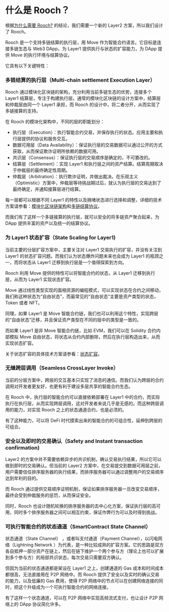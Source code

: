 # 什么是 Rooch？

根据[为什么需要 Rooch?](./why-rooch) 的结论，我们需要一个新的 Layer2 方案，所以我们设计了 Rooch。

Rooch 是一个支持多链结算的执行层，用 Move 作为智能合约语言。它目标是连接多链生态与 Web3 DApp，为 Layer1 提供执行与状态的扩容能力，为 DApp 提供 Move 的执行环境与结算协议。

它具有以下关键特性：

### 多链结算的执行层（Multi-chain settlement Execution Layer）

Rooch 通过模块化区块链的架构，充分利用当前多链生态的优势，连接多个 Layer1 结算层，专注于构建执行层。通常的模块化区块链的设计方案中，结算层和仲裁层由同一个 Layer1 承担，而 Rooch 的设计中，将二者分开，从而实现了多链接算的支持。

在 Rooch 的模块化架构中，不同的层的职能划分：

* 执行层（Execution）：执行智能合约交易，并保存执行的状态。应用主要和执行层提供的协议和服务交互。
* 数据可用层（Data Availability）：保证执行层的交易数据可以通过公开的方式获取，从而保证欺诈证明所依赖的数据可用。
* 共识层（Consensus）：保证执行层的交易顺序是确定的，不可篡改的。
* 结算层（Settlement）：实现 Layer1 和执行层之间的资产结算。结算周期取决于仲裁层的最终确定性周期。
* 仲裁层（Arbitration）：执行欺诈证明，并做出裁决。在乐观主义（Optimistic）方案中，仲裁层等待挑战期过后，就认为执行层的交易达到了最终确定，并通知接算层进行结算。

每一层都可以根据不同 Layer1 的特性以及拥堵状态进行选择和调整，详细的技术方案请参看：[模块化区块链架构](./technology/modular-blockchain-architecture/)和[多链结算协议](./technology/multi-chain-settlement-protocol)。

而我们有了这样一个多链接算的执行层，就可以安全的将多链资产聚合起来，为 DApp 提供丰富的资产以及统一的结算协议。

### 为 Layer1 状态扩容（State Scaling for Layer1)

当前主要的分层扩容方案中，主要关注对 Layer1 交易执行的扩容，并没有关注到 Layer1 的状态扩容问题。而我们认为状态爆炸问题未来也会成为 Layer1 的瓶颈之一，而将状态从 Layer1 迁移到执行层是一个值得探索到方向。

Rooch 利用 Move 提供的特性可以将智能合约的状态，从 Layer1 迁移到执行层，从而为 Layer1 实现状态扩容。

Move 通过线性类型实现的面相资源的编程模式，可以实现状态在合约之间移动，我们称这种状态为“自由状态”，而最常见的“自由状态”主要是资产类型的状态，Token 或者 NFT。

同理，如果 Layer1 是 Move 智能合约链，我们也可以利用这个特性，实现跨层的“自由状态”迁移，并且保证资产类型在不同的层中的类型是一致的。

而如果 Layer1 是非 Move 智能合约链，比如 EVM，我们可以在 Solidity 合约内部模拟 Move 自由状态，将状态从合约内部删除，然后在执行层构造出来，从而实现状态扩容。

关于状态扩容的具体技术方案请参看：[状态扩容](./technology/state-scaling)。

### 无缝跨层调用（Seamless CrossLayer Invoke）

当前的分层方案中，跨层的交互基本只实现了消息的通信。而我们认为跨层的合约调用对开发者更友好，也更有利于建设多层共享的智能合约生态。

在 Rooch 中，执行层的智能合约可以直接依赖部署在 Layer1 中的合约，而实际执行在执行层，从而实现跨层调用，这对开发者来说几乎是无感的。而这种跨层调用的能力，对实现 Rooch 之上的状态通道合约，也是必须的。

有了这种能力，可以将 DeFi 时代摸索出来的智能合约的可组合性，延伸到跨层的可组合。

### 安全以及即时的交易确认（Safety and Instant transaction confirmation)

Layer2 的方案中并不需要依赖异步的共识机制，确认交易执行结果，所以它可以做到即时的交易确认。但当前的 Layer2 方案中，在交易提交到数据可用层之前，用户需要信任排序服务器的执行结果，而排序服务器可以通过调整用户的交易顺序达到牟利的目的。

而 Rooch 通过提供交易顺序证明机制，保证如果排序服务器一旦改变交易顺序，最终会受到仲裁服务的惩罚，从而保证安全。

同时，Rooch 也设计随机轮换的排序服务器的去中心化方案，保证执行层的高可用，同时多个排序服务器之间可以相互约束，保证作弊行为可以及时得到挑战。

### 可执行智能合约的状态通道（SmartContract State Channel）

状态通道（State Channel） ，或者叫支付通道（Payment Channel），以闪电网络（Lightning Network ）为代表，是一种比较成熟的扩容方案。它的思路是双方各自抵押一部分资产在链上，然后在链下维护一个两个参与方（理论上也可以扩展到多个参与方）的局部共识状态，每次交易只需要双方确认。

但因为当前的状态通道都是架设在 Layer1 之上，创建通道的 Gas 成本和时间成本都很高，无法直接用在 P2P 网络中。而 Rooch 提供了安全以及实时的确认交易的能力，以及低廉的 Gas 费用，使得 P2P 网络中的节点可以在创建网络连接的同时，把这个升级成为一个可执行智能合约的网络连接。

有了这样一个状态通道，可以在 P2P 网络中实现高频流式支付，也让设计 P2P 网络上的 DApp 协议简化许多。


